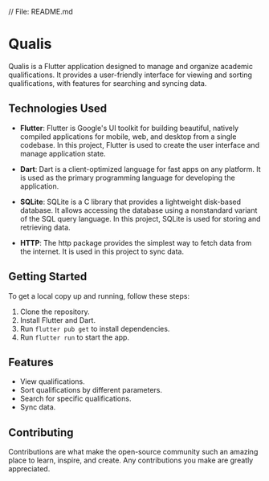 // File: README.md

# Qualis

Qualis is a Flutter application designed to manage and organize academic qualifications. It provides a user-friendly interface for viewing and sorting qualifications, with features for searching and syncing data.

## Technologies Used

- **Flutter**: Flutter is Google's UI toolkit for building beautiful, natively compiled applications for mobile, web, and desktop from a single codebase. In this project, Flutter is used to create the user interface and manage application state.

- **Dart**: Dart is a client-optimized language for fast apps on any platform. It is used as the primary programming language for developing the application.

- **SQLite**: SQLite is a C library that provides a lightweight disk-based database. It allows accessing the database using a nonstandard variant of the SQL query language. In this project, SQLite is used for storing and retrieving data.

- **HTTP**: The http package provides the simplest way to fetch data from the internet. It is used in this project to sync data.

## Getting Started

To get a local copy up and running, follow these steps:

1. Clone the repository.
2. Install Flutter and Dart.
3. Run `flutter pub get` to install dependencies.
4. Run `flutter run` to start the app.

## Features

- View qualifications.
- Sort qualifications by different parameters.
- Search for specific qualifications.
- Sync data.

## Contributing

Contributions are what make the open-source community such an amazing place to learn, inspire, and create. Any contributions you make are greatly appreciated.
